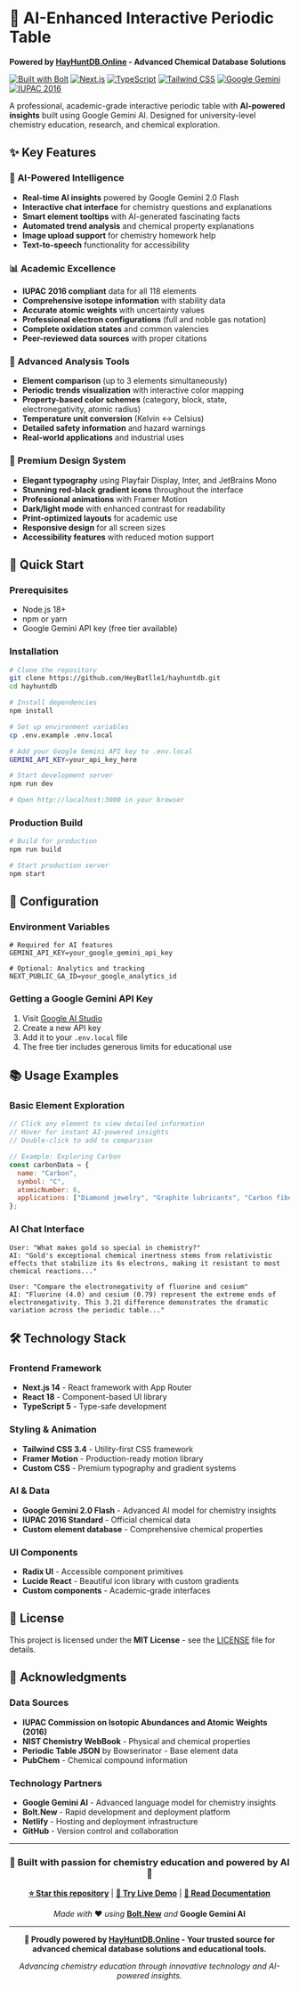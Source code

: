 # 🧪 AI-Enhanced Interactive Periodic Table

**Powered by [HayHuntDB.Online](https://hayhuntdb.online) - Advanced Chemical Database Solutions**

[![Built with Bolt](https://img.shields.io/badge/Built%20with-Bolt.New-FF6154?style=for-the-badge&logo=bolt&logoColor=white)](https://bolt.new)
[![Next.js](https://img.shields.io/badge/Next.js-14-black?style=for-the-badge&logo=next.js&logoColor=white)](https://nextjs.org/)
[![TypeScript](https://img.shields.io/badge/TypeScript-5.0-blue?style=for-the-badge&logo=typescript&logoColor=white)](https://www.typescriptlang.org/)
[![Tailwind CSS](https://img.shields.io/badge/Tailwind-3.4-38B2AC?style=for-the-badge&logo=tailwind-css&logoColor=white)](https://tailwindcss.com/)
[![Google Gemini](https://img.shields.io/badge/Google-Gemini%20AI-4285F4?style=for-the-badge&logo=google&logoColor=white)](https://ai.google.dev/)
[![IUPAC 2016](https://img.shields.io/badge/IUPAC-2016%20Standard-green?style=for-the-badge)](https://iupac.org/)

A professional, academic-grade interactive periodic table with **AI-powered insights** built using Google Gemini AI. Designed for university-level chemistry education, research, and chemical exploration.

## ✨ **Key Features**

### 🤖 **AI-Powered Intelligence**
- **Real-time AI insights** powered by Google Gemini 2.0 Flash
- **Interactive chat interface** for chemistry questions and explanations
- **Smart element tooltips** with AI-generated fascinating facts
- **Automated trend analysis** and chemical property explanations
- **Image upload support** for chemistry homework help
- **Text-to-speech** functionality for accessibility

### 📊 **Academic Excellence**
- **IUPAC 2016 compliant** data for all 118 elements
- **Comprehensive isotope information** with stability data
- **Accurate atomic weights** with uncertainty values
- **Professional electron configurations** (full and noble gas notation)
- **Complete oxidation states** and common valencies
- **Peer-reviewed data sources** with proper citations

### 🔬 **Advanced Analysis Tools**
- **Element comparison** (up to 3 elements simultaneously)
- **Periodic trends visualization** with interactive color mapping
- **Property-based color schemes** (category, block, state, electronegativity, atomic radius)
- **Temperature unit conversion** (Kelvin ↔ Celsius)
- **Detailed safety information** and hazard warnings
- **Real-world applications** and industrial uses

### 🎨 **Premium Design System**
- **Elegant typography** using Playfair Display, Inter, and JetBrains Mono
- **Stunning red-black gradient icons** throughout the interface
- **Professional animations** with Framer Motion
- **Dark/light mode** with enhanced contrast for readability
- **Print-optimized layouts** for academic use
- **Responsive design** for all screen sizes
- **Accessibility features** with reduced motion support

## 🚀 **Quick Start**

### Prerequisites
- Node.js 18+ 
- npm or yarn
- Google Gemini API key (free tier available)

### Installation

```bash
# Clone the repository
git clone https://github.com/HeyBatlle1/hayhuntdb.git
cd hayhuntdb

# Install dependencies
npm install

# Set up environment variables
cp .env.example .env.local

# Add your Google Gemini API key to .env.local
GEMINI_API_KEY=your_api_key_here

# Start development server
npm run dev

# Open http://localhost:3000 in your browser
```

### Production Build

```bash
# Build for production
npm run build

# Start production server
npm start
```

## 🔧 **Configuration**

### Environment Variables

```env
# Required for AI features
GEMINI_API_KEY=your_google_gemini_api_key

# Optional: Analytics and tracking
NEXT_PUBLIC_GA_ID=your_google_analytics_id
```

### Getting a Google Gemini API Key

1. Visit [Google AI Studio](https://makersuite.google.com/app/apikey)
2. Create a new API key
3. Add it to your `.env.local` file
4. The free tier includes generous limits for educational use

## 📚 **Usage Examples**

### Basic Element Exploration
```javascript
// Click any element to view detailed information
// Hover for instant AI-powered insights
// Double-click to add to comparison

// Example: Exploring Carbon
const carbonData = {
  name: "Carbon",
  symbol: "C",
  atomicNumber: 6,
  applications: ["Diamond jewelry", "Graphite lubricants", "Carbon fiber composites"]
};
```

### AI Chat Interface
```text
User: "What makes gold so special in chemistry?"
AI: "Gold's exceptional chemical inertness stems from relativistic effects that stabilize its 6s electrons, making it resistant to most chemical reactions..."

User: "Compare the electronegativity of fluorine and cesium"
AI: "Fluorine (4.0) and cesium (0.79) represent the extreme ends of electronegativity. This 3.21 difference demonstrates the dramatic variation across the periodic table..."
```

## 🛠 **Technology Stack**

### **Frontend Framework**
- **Next.js 14** - React framework with App Router
- **React 18** - Component-based UI library
- **TypeScript 5** - Type-safe development

### **Styling & Animation**
- **Tailwind CSS 3.4** - Utility-first CSS framework
- **Framer Motion** - Production-ready motion library
- **Custom CSS** - Premium typography and gradient systems

### **AI & Data**
- **Google Gemini 2.0 Flash** - Advanced AI model for chemistry insights
- **IUPAC 2016 Standard** - Official chemical data
- **Custom element database** - Comprehensive chemical properties

### **UI Components**
- **Radix UI** - Accessible component primitives
- **Lucide React** - Beautiful icon library with custom gradients
- **Custom components** - Academic-grade interfaces

## 📄 **License**

This project is licensed under the **MIT License** - see the [LICENSE](LICENSE) file for details.

## 🙏 **Acknowledgments**

### **Data Sources**
- **IUPAC Commission on Isotopic Abundances and Atomic Weights (2016)**
- **NIST Chemistry WebBook** - Physical and chemical properties
- **Periodic Table JSON** by Bowserinator - Base element data
- **PubChem** - Chemical compound information

### **Technology Partners**
- **Google Gemini AI** - Advanced language model for chemistry insights
- **Bolt.New** - Rapid development and deployment platform
- **Netlify** - Hosting and deployment infrastructure
- **GitHub** - Version control and collaboration

---

<div align="center">

### **🧪 Built with passion for chemistry education and powered by AI 🤖**

**[⭐ Star this repository](https://github.com/HeyBatlle1/hayhuntdb)** | **[🚀 Try Live Demo](https://your-domain.com)** | **[📖 Read Documentation](https://github.com/HeyBatlle1/hayhuntdb/wiki)**

*Made with* ❤️ *using* **[Bolt.New](https://bolt.new)** *and* **Google Gemini AI**

</div>

---

<div align="center">

**🔬 Proudly powered by [HayHuntDB.Online](https://hayhuntdb.online) - Your trusted source for advanced chemical database solutions and educational tools.**

*Advancing chemistry education through innovative technology and AI-powered insights.*

</div>